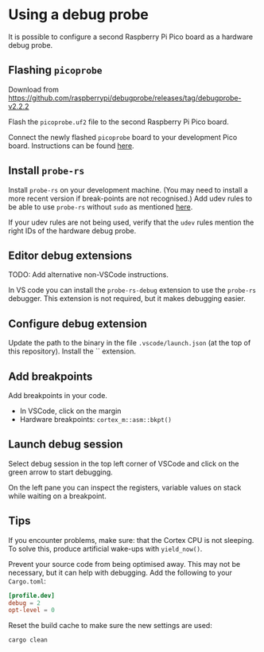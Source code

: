 # Using a debug probe

It is possible to configure a second Raspberry Pi Pico board as a hardware debug probe.

## Flashing `picoprobe`

Download from <https://github.com/raspberrypi/debugprobe/releases/tag/debugprobe-v2.2.2>

Flash the `picoprobe.uf2` file to the second Raspberry Pi Pico board.

Connect the newly flashed `picoprobe` board to your development Pico board. Instructions can be found [here](https://mcuoneclipse.com/2022/09/17/picoprobe-using-the-raspberry-pi-pico-as-debug-probe/).

## Install `probe-rs`

Install `probe-rs` on your development machine. (You may need to install a more recent version if break-points are not recognised.) Add udev rules to be able to use `probe-rs` without `sudo` as mentioned [here](https://probe.rs/docs/getting-started/probe-setup/).

If your udev rules are not being used, verify that the `udev` rules mention the right IDs of the hardware debug probe.

## Editor debug extensions

TODO: Add alternative non-VSCode instructions.

In VS code you can install the `probe-rs-debug` extension to use the `probe-rs` debugger. This extension is not required, but it makes debugging easier.

## Configure debug extension

Update the path to the binary in the file `.vscode/launch.json` (at the top of this repository). Install the `` extension.

## Add breakpoints

Add breakpoints in your code.

- In VSCode, click on the margin
- Hardware breakpoints: `cortex_m::asm::bkpt()`

## Launch debug session

Select debug session in the top left corner of VSCode and click on the green arrow to start debugging.

On the left pane you can inspect the registers, variable values on stack while waiting on a breakpoint.

## Tips

If you encounter problems, make sure: that the Cortex CPU is not sleeping. To solve this, produce artificial wake-ups with `yield_now()`.

Prevent your source code from being optimised away. This may not be necessary, but it can help with debugging. Add the following to your `Cargo.toml`:

```toml
[profile.dev]
debug = 2
opt-level = 0
```

Reset the build cache to make sure the new settings are used:

```bash
cargo clean
```
